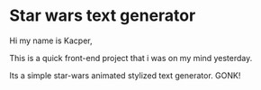 # Star wars text generator

Hi my name is Kacper,

This is a quick front-end project that i was on my mind yesterday.

Its a simple star-wars animated stylized text generator. GONK!
